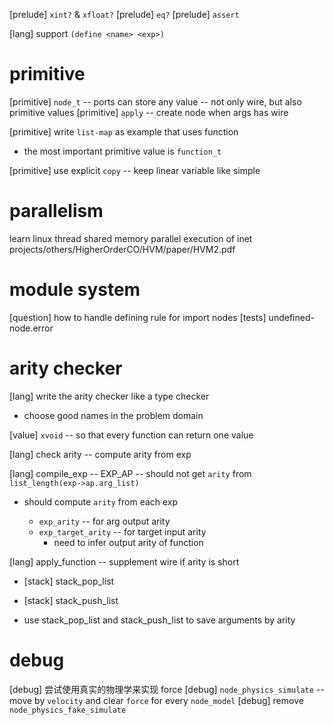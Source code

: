 [prelude] `xint?` & `xfloat?`
[prelude] `eq?`
[prelude] `assert`

[lang] support `(define <name> <exp>)`

# primitive

[primitive] `node_t` -- ports can store any value -- not only wire, but also primitive values
[primitive] `apply` -- create node when args has wire

[primitive] write `list-map` as example that uses function

- the most important primitive value is `function_t`

[primitive] use explicit `copy` -- keep linear variable like simple

# parallelism

learn linux thread
shared memory parallel execution of inet
projects/others/HigherOrderCO/HVM/paper/HVM2.pdf

# module system

[question] how to handle defining rule for import nodes
[tests] undefined-node.error

# arity checker

[lang] write the arity checker like a type checker

- choose good names in the problem domain

[value] `xvoid` -- so that every function can return one value

[lang] check arity -- compute arity from exp

[lang] compile_exp -- EXP_AP -- should not get `arity` from `list_length(exp->ap.arg_list)`

- should compute `arity` from each exp

  - `exp_arity` -- for arg output arity
  - `exp_target_arity` -- for target input arity
    - need to infer output arity of function

[lang] apply_function -- supplement wire if arity is short

- [stack] stack_pop_list
- [stack] stack_push_list

- use stack_pop_list and stack_push_list to save arguments by arity

# debug

[debug] 尝试使用真实的物理学来实现 force
[debug] `node_physics_simulate` -- move by `velocity` and clear `force` for every `node_model`
[debug] remove `node_physics_fake_simulate`
